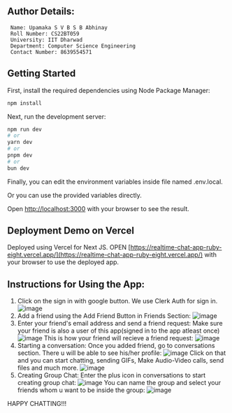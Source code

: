 ## Author Details:
```
 Name: Upamaka S V B S B Abhinay
 Roll Number: CS22BT059
 University: IIT Dharwad
 Department: Computer Science Engineering
 Contact Number: 8639554571 
```


## Getting Started

First, install the required dependencies using Node Package Manager:
```bash
npm install
```

Next, run the development server:

```bash
npm run dev
# or
yarn dev
# or
pnpm dev
# or
bun dev
```
Finally, you can edit the environment variables inside file named .env.local.

Or you can use the provided variables directly.

Open [http://localhost:3000](http://localhost:3000) with your browser to see the result.


## Deployment Demo on Vercel
Deployed using Vercel for Next JS.
OPEN [https://realtime-chat-app-ruby-eight.vercel.app/](https://realtime-chat-app-ruby-eight.vercel.app/) with your browser to use the deployed app.

## Instructions for Using the App:
1) Click on the sign in with google button. We use Clerk Auth for sign in.
![image](https://github.com/user-attachments/assets/85fc2892-fb43-45dc-a500-c8371be00266)
2) Add a friend using the Add Friend Button in Friends Section:
![image](https://github.com/user-attachments/assets/54db91cc-7902-4ab9-a7cb-bd6681c1184a)
3) Enter your friend's email address and send a friend request:
   Make sure your friend is also a user of this app(signed in to the app atleast once)
   ![image](https://github.com/user-attachments/assets/c2b1221d-1e50-4fa7-8281-25afa2abd99e)
   This is how your friend will recieve a friend request:
   ![image](https://github.com/user-attachments/assets/b0152473-6b6e-4376-835c-19f859a124a2)
4) Starting a conversation:
   Once you added friend, go to conversations section. There u will be able to see his/her profile:
   ![image](https://github.com/user-attachments/assets/ea45c112-0515-4859-9e5e-fb39155ea3d9)
   Click on that and you can start chatting, sending GIFs, Make Audio-Video calls, send files and much more.
   ![image](https://github.com/user-attachments/assets/b708f0a8-1e56-4ffe-bc86-d2d6f3954915)
5) Creating Group Chat:
   Enter the plus icon in conversations to start creating group chat:
   ![image](https://github.com/user-attachments/assets/6cc4b52b-fb31-405b-ad81-aae6e898a0e8)
   You can name the group and select your friends whom u want to be inside the group:
   ![image](https://github.com/user-attachments/assets/ac9279b9-418b-4d52-9ea9-5453407664d2)

HAPPY CHATTING!!!






